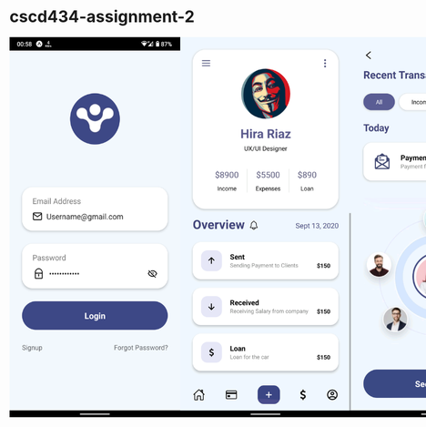# cscd434-assignment-2
<div style="display: flex">
<img src="/Screenshots/Screen 1.png" width="300px"/>
<img src="/Screenshots/Screen 2.png" width="300px"/>
<img src="/Screenshots/Screen 3.png" width="300px"/>
</div>
